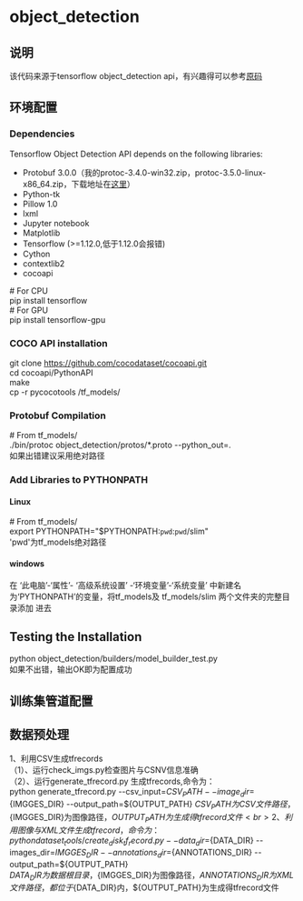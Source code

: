 # object_detection
## 说明
该代码来源于tensorflow object_detection api，有兴趣得可以参考[原码](https://github.com/tensorflow/models/tree/master/research/object_detection#tensorflow-object-detection-api)
## 环境配置
### Dependencies
Tensorflow Object Detection API depends on the following libraries:
* Protobuf 3.0.0（我的protoc-3.4.0-win32.zip，protoc-3.5.0-linux-x86_64.zip，下载地址在[这里](https://github.com/google/protobuf/releases)）  
* Python-tk  
* Pillow 1.0  
* lxml  
* Jupyter notebook  
* Matplotlib  
* Tensorflow (>=1.12.0,低于1.12.0会报错)  
* Cython  
* contextlib2  
* cocoapi

\# For CPU<br>
pip install tensorflow<br> 
\# For GPU<br>
pip install tensorflow-gpu<br> 
### COCO API installation
git clone https://github.com/cocodataset/cocoapi.git<br> 
cd cocoapi/PythonAPI<br> 
make<br> 
cp -r pycocotools /tf_models/<br> 
### Protobuf Compilation
\# From tf_models/<br> 
./bin/protoc object_detection/protos/*.proto --python_out=.<br> 
如果出错建议采用绝对路径<br> 
### Add Libraries to PYTHONPATH
#### Linux
\# From tf_models/<br> 
export PYTHONPATH="$PYTHONPATH:`pwd`:`pwd`/slim"<br> 
'pwd'为tf_models绝对路径<br> 
#### windows
在 ‘此电脑’-‘属性’- ‘高级系统设置’ -‘环境变量’-‘系统变量’ 中新建名为‘PYTHONPATH’的变量，将tf_models及 tf_models/slim 两个文件夹的完整目录添加
进去<br> 
## Testing the Installation
python object_detection/builders/model_builder_test.py<br> 
如果不出错，输出OK即为配置成功<br> 
## 训练集管道配置
## 数据预处理
1、利用CSV生成tfrecords  
（1）、运行check_imgs.py检查图片与CSNV信息准确  
（2）、运行generate_tfrecord.py 生成tfrecords,命令为：<br>
        python generate_tfrecord.py --csv_input=${CSV_PATH}  --image_dir=${IMGGES_DIR}  --output_path=${OUTPUT_PATH}
${CSV_PATH}为CSV文件路径，${IMGGES_DIR}为图像路径，${OUTPUT_PATH}为生成得tfrecord文件<br>
2、利用图像与XML文件生成tfrecord，命令为：  
        python dataset_tools/create_disk_tf_record.py --data_dir=${DATA_DIR} --images_dir=${IMGGES_DIR}  
        --annotations_dir=${ANNOTATIONS_DIR} --output_path=${OUTPUT_PATH}  
${DATA_DIR}为数据根目录，${IMGGES_DIR}为图像路径，${ANNOTATIONS_DIR}为XML文件路径，都位于${DATA_DIR}内，${OUTPUT_PATH}为生成得tfrecord文件<br>
## 
 
